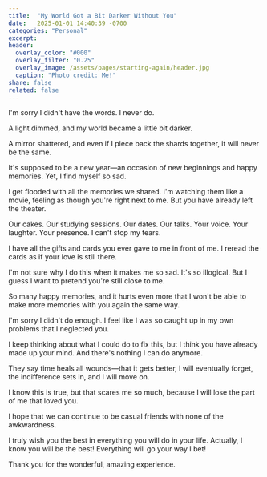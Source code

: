 ```yaml
---
title:  "My World Got a Bit Darker Without You"
date:   2025-01-01 14:40:39 -0700
categories: "Personal"
excerpt: 
header:
  overlay_color: "#000"
  overlay_filter: "0.25"
  overlay_image: /assets/pages/starting-again/header.jpg
  caption: "Photo credit: Me!"
share: false
related: false
---
```


I'm sorry I didn't have the words. I never do.

A light dimmed, and my world became a little bit darker.

A mirror shattered, and even if I piece back the shards together, it will never be the same.

It's supposed to be a new year—an occasion of new beginnings and happy memories. Yet, I find myself so sad.

I get flooded with all the memories we shared. I'm watching them like a movie, feeling as though you're right next to me. But you have already left the theater.

Our cakes. Our studying sessions. Our dates. Our talks. Your voice. Your laughter. Your presence.
I can't stop my tears.

I have all the gifts and cards you ever gave to me in front of me. I reread the cards as if your love is still there.

I'm not sure why I do this when it makes me so sad. It's so illogical. But I guess I want to pretend you're still close to me.

So many happy memories, and it hurts even more that I won't be able to make more memories with you again the same way.

I'm sorry I didn't do enough. I feel like I was so caught up in my own problems that I neglected you.

I keep thinking about what I could do to fix this, but I think you have already made up your mind. And there's nothing I can do anymore.

They say time heals all wounds—that it gets better, I will eventually forget, the indifference sets in, and I will move on.

I know this is true, but that scares me so much, because I will lose the part of me that loved you.

I hope that we can continue to be casual friends with none of the awkwardness.

I truly wish you the best in everything you will do in your life. Actually, I know you will be the best! Everything will go your way I bet!

Thank you for the wonderful, amazing experience.
